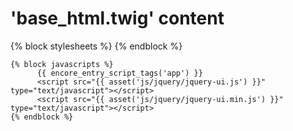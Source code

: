 # 'base_html.twig' <head> content
<meta http-equiv="X-UA-Compatible" content="IE=edge">
<meta name="viewport" content="width=device-width, initial-scale=1, shrink-to-fit=no">
<meta name="description" content="">
<meta name="author" content="">
<title>{% block title %}Welcome!{% endblock %}</title>
    {% block stylesheets %}
          <link href="{{ asset('css/grid.css') }}" rel="stylesheet" /> 
          <link href="{{ asset('template/css/classic.css') }}" rel="stylesheet">
          <link rel="stylesheet" href="https://use.fontawesome.com/releases/v5.2.0/css/all.css" integrity="sha384-hWVjflwFxL6sNzntih27bfxkr27PmbbK/iSvJ+a4+0owXq79v+lsFkW54bOGbiDQ"
                crossorigin="anonymous">
          <link href="{{ asset('js/jquery/jquery-ui.css') }}" rel="stylesheet" />  
          <link rel="stylesheet" href="//cdn.datatables.net/1.10.20/css/jquery.dataTables.min.css">
    {% endblock %}

    {% block javascripts %}
          {{ encore_entry_script_tags('app') }}
          <script src="{{ asset('js/jquery/jquery-ui.js') }}" type="text/javascript"></script>
          <script src="{{ asset('js/jquery/jquery-ui.min.js') }}" type="text/javascript"></script>
    {% endblock %}
